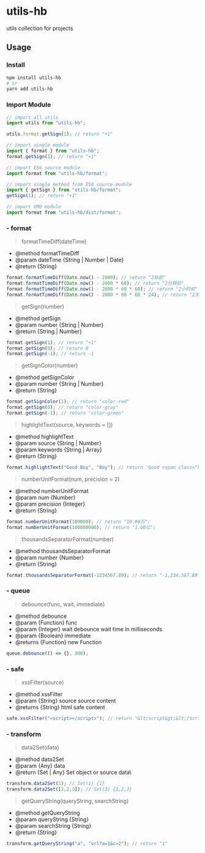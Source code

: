 # utils-hb
utils collection for projects

## Usage

### Install
```bash
npm install utils-hb
# or
yarn add utils-hb
```

### Import Module
```js
// import all utils
import utils from "utils-hb";

utils.format.getSign(1); // return "+1"

// import single module
import { format } from "utils-hb";
format.getSign(1); // return "+1"

// import ES6 source module
import format from "utils-hb/format";

// import single method from ES6 source module
import { getSign } from "utils-hb/format";
getSign(1); // return "+1"

// import UMD module
import format from "utils-hb/dist/format";
```

### - format
> formatTimeDiff(dateTime)
* @method formatTimeDiff
* @param dateTime {String | Number | Date}
* @return {String}
```js
format.formatTimeDiff(Date.now() - 2000); // return "2秒前"
format.formatTimeDiff(Date.now() - 2000 * 60); // return "2分钟前"
format.formatTimeDiff(Date.now() - 2000 * 60 * 60); // return "2小时前"
format.formatTimeDiff(Date.now() - 2000 * 60 * 60 * 24); // return "2天前"
```
> getSign(number)
* @method getSign
* @param number {String | Number}
* @return {String | Number}
```js
format.getSign(1); // return "+1"
format.getSign(0); // return 0
format.getSign(-1); // return -1
```

> getSignColor(number)
* @method getSignColor
* @param number {String | Number}
* @return {String}
```js
format.getSignColor(1); // return "color-red"
format.getSign(0); // return "color-gray"
format.getSign(-1); // return "color-green"
```
  
> highlightText(source, keywords = [])
* @method highlightText
* @param source {String | Number}
* @param keywords {String | Array}
* @return {String}
```js
format.highlightText("Good Boy", "Boy"); // return 'Good <span class="highlight">Boy</span>'
```

> numberUnitFormat(num, precision = 2)
* @method numberUnitFormat
* @param num {Number}
* @param precision {Integer}
* @return {String}
```js
format.numberUnitFormat(100000); // return "10.00万";
format.numberUnitFormat(100000000); // return "1.00亿";
```
> thousandsSeparatorFormat(number)
* @method thousandsSeparatorFormat
* @param number {Number}
* @return {String} 
```js
format.thousandsSeparatorFormat(-1234567.89); // return "-1,234,567.89";
```

### - queue
> debounce(func, wait, immediate)
* @method debounce
* @param {Function} func
* @param {Integer} wait debounce wait time in milliseconds
* @param {Boolean} immediate
* @returns {Function} new Function
```js
queue.debounce(() => {}, 300);
```

### - safe
> xssFilter(source)
* @method xssFilter
* @param {String} source source content
* @returns {String} html safe content
```js
safe.xssFilter("<script></script>"); // return "&lt;script&gt;&lt;/script&gt;"
```

### - transform
> data2Set(data)
* @method data2Set
* @param {Any} data
* @return {Set | Any} Set object or source data\
```js
transform.data2Set(1); // Set(1) {1}
transform.data2Set([1,2,3]); // Set(3) {1,2,3}
```

> getQueryString(queryString, searchString)
* @method getQueryString
* @param queryString {String}
* @param searchString {String}
* @return {String}
```js
transform.getQueryString("a", "url?a=1&c=2"); // return "1"
```